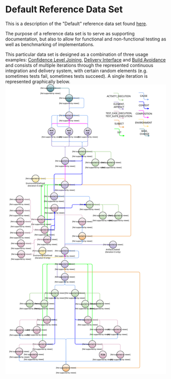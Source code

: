 <!---
   Copyright 2017 Ericsson AB.
   For a full list of individual contributors, please see the commit history.

   Licensed under the Apache License, Version 2.0 (the "License");
   you may not use this file except in compliance with the License.
   You may obtain a copy of the License at

       http://www.apache.org/licenses/LICENSE-2.0

   Unless required by applicable law or agreed to in writing, software
   distributed under the License is distributed on an "AS IS" BASIS,
   WITHOUT WARRANTIES OR CONDITIONS OF ANY KIND, either express or implied.
   See the License for the specific language governing permissions and
   limitations under the License.
--->

# Default Reference Data Set
This is a description of the "Default" reference data set found [here](../../examples/reference-data-sets/default/events.zip).

The purpose of a reference data set is to serve as supporting documentation, but also to allow for functional and non-functional testing as well as benchmarking of implementations.

This particular data set is designed as a combination of three usage examples: [Confidence Level Joining](../confidence-level-joining.md), [Delivery Interface](../delivery-interface.md) and [Build Avoidance](../build-avoidance.md) and consists of multiple iterations through the represented continuous integration and delivery system, with certain random elements (e.g. sometimes tests fail, sometimes tests succeed). A single iteration is represented graphically below.
![alt text](./default.svg "Single iteration of the Default Reference Data Set")
